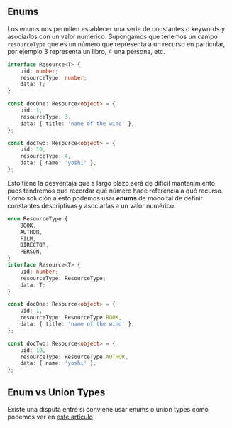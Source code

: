 ## Enums
Los enums nos permiten establecer una serie de constantes o keywords y asociarlos con un valor numérico.
Supongamos que tenemos un campo `resourceType` que es un número que representa a un recurso en particular, por ejemplo 3 representa un libro, 4 una persona, etc.
```ts
interface Resource<T> {
	uid: number;
	resourceType: number;
	data: T;
}

const docOne: Resource<object> = {
	uid: 1,
	resourceType: 3,
	data: { title: 'name of the wind' },
};

const docTwo: Resource<object> = {
	uid: 10,
	resourceType: 4,
	data: { name: 'yoshi' },
};
```
 Esto tiene la desventaja que a largo plazo será de difícil mantenimiento pues tendremos que recordar qué número hace referencia a qué recurso. 
 Como solución a esto podemos usar **enums** de modo tal de definir constantes descriptivas y asociarlas a un valor numérico.
```ts
enum ResourceType {
	BOOK,
	AUTHOR,
	FILM,
	DIRECTOR,
	PERSON,
}
interface Resource<T> {
	uid: number;
	resourceType: ResourceType;
	data: T;
}

const docOne: Resource<object> = {
	uid: 1,
	resourceType: ResourceType.BOOK,
	data: { title: 'name of the wind' },
};

const docTwo: Resource<object> = {
	uid: 10,
	resourceType: ResourceType.AUTHOR,
	data: { name: 'yoshi' },
};

```



## Enum vs Union Types

Existe una disputa entre sí conviene usar enums o union types como podemos ver en [este artículo](https://blog.bam.tech/developer-news/should-you-use-enums-or-union-types-in-typescript)
